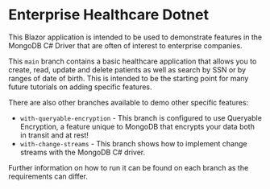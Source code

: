# Enterprise Healthcare Dotnet

This Blazor application is intended to be used to demonstrate features in the MongoDB C# Driver that are often of interest to enterprise companies.

This `main` branch contains a basic healthcare application that allows you to create, read, update and delete patients as well as search by SSN or by ranges of date of birth. This is intended to be the starting point for many future tutorials on adding specific features.

There are also other branches available to demo other specific features:

- `with-queryable-encryption` - This branch is configured to use Queryable Encryption, a feature unique to MongoDB that encrypts your data both in transit and at rest!
- `with-change-streams` - This branch shows how to implement change streams with the MongoDB C# driver.

Further information on how to run it can be found on each branch as the requirements can differ.
